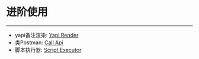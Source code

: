 # 进阶使用

----

* yapi备注渲染: [Yapi Render](yapi_render.md)
* 类Postman: [Call Api](call.md)
* 脚本执行器: [Script Executor](script_executor.md)
